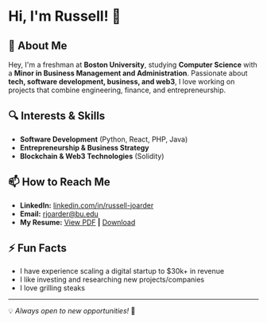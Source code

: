 # Hi, I'm Russell! 👋

## 🚀 About Me

Hey, I'm a freshman at **Boston University**, studying **Computer Science** with a **Minor in Business Management and Administration**. Passionate about **tech, software development, business, and web3**, I love working on projects that combine engineering, finance, and entrepreneurship.

## 🔍 Interests & Skills
- **Software Development** (Python, React, PHP, Java)
- **Entrepreneurship & Business Strategy**
- **Blockchain & Web3 Technologies** (Solidity)

## 📫 How to Reach Me
- **LinkedIn:** [linkedin.com/in/russell-joarder](https://www.linkedin.com/in/russell-joarder/)
- **Email:** [rjoarder@bu.edu](mailto:rjoarder@bu.edu)
- **My Resume:** [View PDF](https://drive.google.com/file/d/1mTXWcBRIyukXDyp4wzwzYl_w4LZZnrxa/view?usp=sharing) **|**  [Download](https://drive.google.com/uc?export=download&id=1mTXWcBRIyukXDyp4wzwzYl_w4LZZnrxa)

## ⚡ Fun Facts
- I have experience scaling a digital startup to $30k+ in revenue
- I like investing and researching new projects/companies
- I love grilling steaks

---
💡 *Always open to new opportunities!* 🚀
